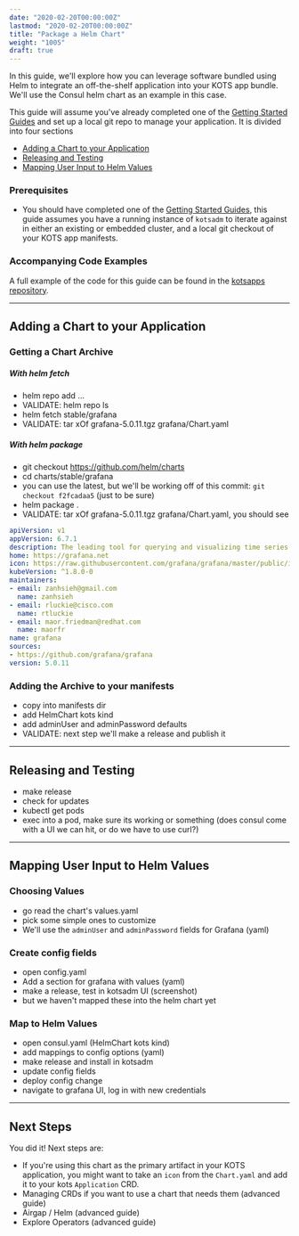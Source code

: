 ```yaml
---
date: "2020-02-20T00:00:00Z"
lastmod: "2020-02-20T00:00:00Z"
title: "Package a Helm Chart"
weight: "1005"
draft: true
---
```


In this guide, we'll explore how you can leverage software bundled using Helm to integrate an off-the-shelf application into your KOTS app bundle. We'll use the Consul helm chart as an example in this case.

This guide will assume you've already completed one of the [Getting Started Guides](/vendor/guides/#getting-started) and set up a local git repo to manage your application. It is divided into four sections

- [Adding a Chart to your Application](#adding-a-chart-to-your-application)
- [Releasing and Testing](#releasing-and-testing)
- [Mapping User Input to Helm Values](#mapping-user-input-to-helm-values)

### Prerequisites

- You should have completed one of the [Getting Started Guides](/vendor/guides/#getting-started), this guide assumes you have a running instance of `kotsadm` to iterate against in either an existing or embedded cluster, and a local git checkout of your KOTS app manifests.

### Accompanying Code Examples

A full example of the code for this guide can be found in the [kotsapps repository](https://github.com/replicatedhq/kotsapps/tree/master/helm-grafana).

* * *

## Adding a Chart to your Application

### Getting a Chart Archive

##### With helm fetch

- helm repo add ...
- VALIDATE: helm repo ls 
- helm fetch stable/grafana
- VALIDATE: tar xOf grafana-5.0.11.tgz grafana/Chart.yaml

##### With helm package

- git checkout https://github.com/helm/charts
- cd charts/stable/grafana
- you can use the latest, but we'll be working off of this commit: `git checkout f2fcadaa5` (just to be sure)
- helm package .
- VALIDATE: tar xOf grafana-5.0.11.tgz grafana/Chart.yaml, you should see

```yaml
apiVersion: v1
appVersion: 6.7.1
description: The leading tool for querying and visualizing time series and metrics.
home: https://grafana.net
icon: https://raw.githubusercontent.com/grafana/grafana/master/public/img/logo_transparent_400x.png
kubeVersion: ^1.8.0-0
maintainers:
- email: zanhsieh@gmail.com
  name: zanhsieh
- email: rluckie@cisco.com
  name: rtluckie
- email: maor.friedman@redhat.com
  name: maorfr
name: grafana
sources:
- https://github.com/grafana/grafana
version: 5.0.11
```

### Adding the Archive to your manifests

- copy into manifests dir
- add HelmChart kots kind
- add adminUser and adminPassword defaults
- VALIDATE: next step we'll make a release and publish it

* * *

## Releasing and Testing

- make release
- check for updates
- kubectl get pods
- exec into a pod, make sure its working or something (does consul come with a UI we can hit, or do we have to use curl?)

* * *

## Mapping User Input to Helm Values


### Choosing Values

- go read the chart's values.yaml
- pick some simple ones to customize
- We'll use the `adminUser` and `adminPassword` fields for Grafana (yaml)

### Create config fields

- open config.yaml
- Add a section for grafana with values (yaml)
- make a release, test in kotsadm UI (screenshot)
- but we haven't mapped these into the helm chart yet

### Map to Helm Values

- open consul.yaml (HelmChart kots kind)
- add mappings to config options (yaml)
- make release and install in kotsadm
- update config fields
- deploy config change
- navigate to grafana UI, log in with new credentials

* * *

## Next Steps

You did it! Next steps are:

- If you're using this chart as the primary artifact in your KOTS application, you might want to take an `icon` from the `Chart.yaml` and add it to your kots `Application` CRD.
- Managing CRDs if you want to use a chart that needs them (advanced guide)
- Airgap / Helm (advanced guide)
- Explore Operators (advanced guide)
